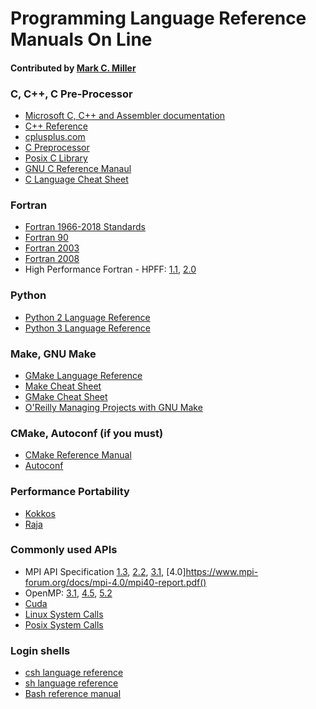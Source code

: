 # Programming Language Reference Manuals On Line
<!--deck text start-->
<!--deck text end-->

#### Contributed by [Mark C. Miller](https://github.com/markcmiller86 "Mark C. Miller GitHub Profile")

### C, C++, C Pre-Processor

* [Microsoft C, C++ and Assembler documentation](https://docs.microsoft.com/en-us/cpp/?view=msvc-170)
* [C++ Reference](https://en.cppreference.com/w/)
* [cplusplus.com](https://www.cplusplus.com)
* [C Preprocessor](https://gcc.gnu.org/onlinedocs/cpp/)
* [Posix C Library](https://en.wikipedia.org/wiki/C_POSIX_library)
* [GNU C Reference Manaul](https://www.gnu.org/software/gnu-c-manual/gnu-c-manual.html)
* [C Language Cheat Sheet](https://users.ece.utexas.edu/~adnan/c-refcard.pdf)

### Fortran

* [Fortran 1966-2018 Standards](https://fortranwiki.org/fortran/show/HomePage)
* [Fortran 90](https://www.fortran90.org)
* [Fortran 2003](http://www.astrosen.unam.mx/~aceves/Fisica_Computacional/ebooks/handbook_f03.pdf)
* [Fortran 2008](https://j3-fortran.org/doc/year/10/10-007.pdf)
* High Performance Fortran - HPFF: [1.1](http://hpff.rice.edu/versions/hpf1/hpf-v11/hpf-v11.pdf), [2.0](https://hpff.rice.edu/versions/hpf2/hpf-v20/hpf-report.html)

### Python

* [Python 2 Language Reference](https://docs.python.org/2/reference/)
* [Python 3 Language Reference](https://docs.python.org/3/reference/)

### Make, GNU Make 

* [GMake Language Reference](https://www.gnu.org/software/make/manual/make.html)
* [Make Cheat Sheet](https://devhints.io/makefile)
* [GMake Cheat Sheet](https://gist.github.com/rueycheng/42e355d1480fd7a33ee81c866c7fdf78)
* [O'Reilly Managing Projects with GNU Make](https://www.oreilly.com/library/view/managing-projects-with/0596006101/)

### CMake, Autoconf (if you must)

* [CMake Reference Manual](https://cmake.org/cmake/help/latest/index.html)
* [Autoconf](https://www.gnu.org/savannah-checkouts/gnu/autoconf/manual/autoconf-2.71/autoconf.html)

### Performance Portability

* [Kokkos](https://github.com/kokkos/kokkos/wiki/API-Reference)
* [Raja](https://raja.readthedocs.io/en/develop/sphinx/user_guide/index.html)

### Commonly used APIs

* MPI API Specification [1.3](https://www.mpi-forum.org/docs/mpi-1.3/mpi-report-1.3-2008-05-30.pdf), [2.2](https://www.mpi-forum.org/docs/mpi-2.2/mpi22-report.pdf), [3.1](https://www.mpi-forum.org/docs/mpi-3.1/mpi31-report.pdf), [4.0]https://www.mpi-forum.org/docs/mpi-4.0/mpi40-report.pdf()
* OpenMP: [3.1](https://www.openmp.org/wp-content/uploads/OpenMP3.1.pdf), [4.5](https://www.openmp.org/wp-content/uploads/openmp-4.5.pdf), [5.2](https://www.openmp.org/wp-content/uploads/OpenMP-API-Specification-5-2.pdf)
* [Cuda](https://docs.nvidia.com/cuda/cuda-runtime-api/index.html)
* [Linux System Calls](https://man7.org/linux/man-pages/man2/syscalls.2.html)
* [Posix System Calls](https://docs.oracle.com/cd/E19048-01/chorus4/806-3328/6jcg1bm05/index.html)

### Login shells

* [csh language reference](https://www.mkssoftware.com/docs/man1/csh.1.asp)
* [sh language reference](https://pubs.opengroup.org/onlinepubs/009604499/utilities/xcu_chap02.html)
* [Bash reference manual](https://www.gnu.org/software/bash/manual/bash.html)

<!---
Publish: no
Pinned: no
--->
